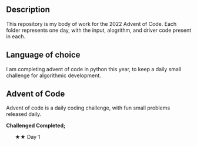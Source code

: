 ## Description
This repository is my body of work for the 2022 Advent of Code. Each folder represents one day, with the input, alogrithm, and driver code present in each.

## Language of choice
I am completing advent of code in python this year, to keep a daily small challenge for algorithmic development.

## Advent of Code
Advent of code is a daily coding challenge, with fun small problems released daily.

**Challenged Completed;**

&nbsp;&nbsp;&nbsp;&nbsp;&nbsp; ★★ Day 1

